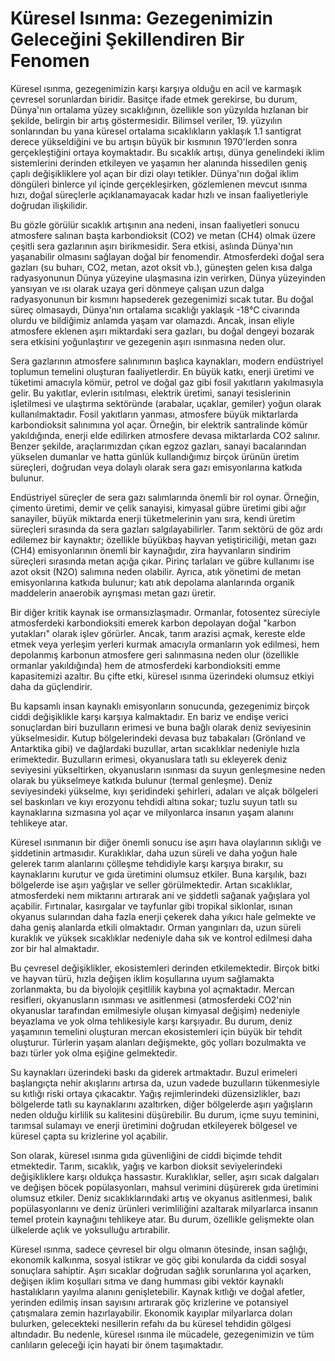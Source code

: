 # Küresel Isınma: Gezegenimizin Geleceğini Şekillendiren Bir Fenomen

Küresel ısınma, gezegenimizin karşı karşıya olduğu en acil ve karmaşık çevresel sorunlardan biridir. Basitçe ifade etmek gerekirse, bu durum, Dünya'nın ortalama yüzey sıcaklığının, özellikle son yüzyılda hızlanan bir şekilde, belirgin bir artış göstermesidir. Bilimsel veriler, 19. yüzyılın sonlarından bu yana küresel ortalama sıcaklıkların yaklaşık 1.1 santigrat derece yükseldiğini ve bu artışın büyük bir kısmının 1970'lerden sonra gerçekleştiğini ortaya koymaktadır. Bu sıcaklık artışı, dünya genelindeki iklim sistemlerini derinden etkileyen ve yaşamın her alanında hissedilen geniş çaplı değişikliklere yol açan bir dizi olayı tetikler. Dünya'nın doğal iklim döngüleri binlerce yıl içinde gerçekleşirken, gözlemlenen mevcut ısınma hızı, doğal süreçlerle açıklanamayacak kadar hızlı ve insan faaliyetleriyle doğrudan ilişkilidir.

Bu gözle görülür sıcaklık artışının ana nedeni, insan faaliyetleri sonucu atmosfere salınan başta karbondioksit (CO2) ve metan (CH4) olmak üzere çeşitli sera gazlarının aşırı birikmesidir. Sera etkisi, aslında Dünya'nın yaşanabilir olmasını sağlayan doğal bir fenomendir. Atmosferdeki doğal sera gazları (su buharı, CO2, metan, azot oksit vb.), güneşten gelen kısa dalga radyasyonunun Dünya yüzeyine ulaşmasına izin verirken, Dünya yüzeyinden yansıyan ve ısı olarak uzaya geri dönmeye çalışan uzun dalga radyasyonunun bir kısmını hapsederek gezegenimizi sıcak tutar. Bu doğal süreç olmasaydı, Dünya'nın ortalama sıcaklığı yaklaşık -18°C civarında olurdu ve bildiğimiz anlamda yaşam var olamazdı. Ancak, insan eliyle atmosfere eklenen aşırı miktardaki sera gazları, bu doğal dengeyi bozarak sera etkisini yoğunlaştırır ve gezegenin aşırı ısınmasına neden olur.

Sera gazlarının atmosfere salınımının başlıca kaynakları, modern endüstriyel toplumun temelini oluşturan faaliyetlerdir. En büyük katkı, enerji üretimi ve tüketimi amacıyla kömür, petrol ve doğal gaz gibi fosil yakıtların yakılmasıyla gelir. Bu yakıtlar, evlerin ısıtılması, elektrik üretimi, sanayi tesislerinin işletilmesi ve ulaştırma sektöründe (arabalar, uçaklar, gemiler) yoğun olarak kullanılmaktadır. Fosil yakıtların yanması, atmosfere büyük miktarlarda karbondioksit salınımına yol açar. Örneğin, bir elektrik santralinde kömür yakıldığında, enerji elde edilirken atmosfere devasa miktarlarda CO2 salınır. Benzer şekilde, araçlarımızdan çıkan egzoz gazları, sanayi bacalarından yükselen dumanlar ve hatta günlük kullandığımız birçok ürünün üretim süreçleri, doğrudan veya dolaylı olarak sera gazı emisyonlarına katkıda bulunur.

Endüstriyel süreçler de sera gazı salımlarında önemli bir rol oynar. Örneğin, çimento üretimi, demir ve çelik sanayisi, kimyasal gübre üretimi gibi ağır sanayiler, büyük miktarda enerji tüketmelerinin yanı sıra, kendi üretim süreçleri sırasında da sera gazları salgılayabilirler. Tarım sektörü de göz ardı edilemez bir kaynaktır; özellikle büyükbaş hayvan yetiştiriciliği, metan gazı (CH4) emisyonlarının önemli bir kaynağıdır, zira hayvanların sindirim süreçleri sırasında metan açığa çıkar. Pirinç tarlaları ve gübre kullanımı ise azot oksit (N2O) salımına neden olabilir. Ayrıca, atık yönetimi de metan emisyonlarına katkıda bulunur; katı atık depolama alanlarında organik maddelerin anaerobik ayrışması metan gazı üretir.

Bir diğer kritik kaynak ise ormansızlaşmadır. Ormanlar, fotosentez süreciyle atmosferdeki karbondioksiti emerek karbon depolayan doğal "karbon yutakları" olarak işlev görürler. Ancak, tarım arazisi açmak, kereste elde etmek veya yerleşim yerleri kurmak amacıyla ormanların yok edilmesi, hem depolanmış karbonun atmosfere geri salınmasına neden olur (özellikle ormanlar yakıldığında) hem de atmosferdeki karbondioksiti emme kapasitemizi azaltır. Bu çifte etki, küresel ısınma üzerindeki olumsuz etkiyi daha da güçlendirir.

Bu kapsamlı insan kaynaklı emisyonların sonucunda, gezegenimiz birçok ciddi değişiklikle karşı karşıya kalmaktadır. En bariz ve endişe verici sonuçlardan biri buzulların erimesi ve buna bağlı olarak deniz seviyesinin yükselmesidir. Kutup bölgelerindeki devasa buz tabakaları (Grönland ve Antarktika gibi) ve dağlardaki buzullar, artan sıcaklıklar nedeniyle hızla erimektedir. Buzulların erimesi, okyanuslara tatlı su ekleyerek deniz seviyesini yükseltirken, okyanusların ısınması da suyun genleşmesine neden olarak bu yükselmeye katkıda bulunur (termal genleşme). Deniz seviyesindeki yükselme, kıyı şeridindeki şehirleri, adaları ve alçak bölgeleri sel baskınları ve kıyı erozyonu tehdidi altına sokar; tuzlu suyun tatlı su kaynaklarına sızmasına yol açar ve milyonlarca insanın yaşam alanını tehlikeye atar.

Küresel ısınmanın bir diğer önemli sonucu ise aşırı hava olaylarının sıklığı ve şiddetinin artmasıdır. Kuraklıklar, daha uzun süreli ve daha yoğun hale gelerek tarım alanlarını çölleşme tehdidiyle karşı karşıya bırakır, su kaynaklarını kurutur ve gıda üretimini olumsuz etkiler. Buna karşılık, bazı bölgelerde ise aşırı yağışlar ve seller görülmektedir. Artan sıcaklıklar, atmosferdeki nem miktarını artırarak ani ve şiddetli sağanak yağışlara yol açabilir. Fırtınalar, kasırgalar ve tayfunlar gibi tropikal siklonlar, ısınan okyanus sularından daha fazla enerji çekerek daha yıkıcı hale gelmekte ve daha geniş alanlarda etkili olmaktadır. Orman yangınları da, uzun süreli kuraklık ve yüksek sıcaklıklar nedeniyle daha sık ve kontrol edilmesi daha zor bir hal almaktadır.

Bu çevresel değişiklikler, ekosistemleri derinden etkilemektedir. Birçok bitki ve hayvan türü, hızla değişen iklim koşullarına uyum sağlamakta zorlanmakta, bu da biyolojik çeşitlilik kaybına yol açmaktadır. Mercan resifleri, okyanusların ısınması ve asitlenmesi (atmosferdeki CO2'nin okyanuslar tarafından emilmesiyle oluşan kimyasal değişim) nedeniyle beyazlama ve yok olma tehlikesiyle karşı karşıyadır. Bu durum, deniz yaşamının temelini oluşturan mercan ekosistemleri için büyük bir tehdit oluşturur. Türlerin yaşam alanları değişmekte, göç yolları bozulmakta ve bazı türler yok olma eşiğine gelmektedir.

Su kaynakları üzerindeki baskı da giderek artmaktadır. Buzul erimeleri başlangıçta nehir akışlarını artırsa da, uzun vadede buzulların tükenmesiyle su kıtlığı riski ortaya çıkacaktır. Yağış rejimlerindeki düzensizlikler, bazı bölgelerde tatlı su kaynaklarını azaltırken, diğer bölgelerde aşırı yağışların neden olduğu kirlilik su kalitesini düşürebilir. Bu durum, içme suyu teminini, tarımsal sulamayı ve enerji üretimini doğrudan etkileyerek bölgesel ve küresel çapta su krizlerine yol açabilir.

Son olarak, küresel ısınma gıda güvenliğini de ciddi biçimde tehdit etmektedir. Tarım, sıcaklık, yağış ve karbon dioksit seviyelerindeki değişikliklere karşı oldukça hassastır. Kuraklıklar, seller, aşırı sıcak dalgaları ve değişen böcek popülasyonları, mahsul verimini düşürerek gıda üretimini olumsuz etkiler. Deniz sıcaklıklarındaki artış ve okyanus asitlenmesi, balık popülasyonlarını ve deniz ürünleri verimliliğini azaltarak milyarlarca insanın temel protein kaynağını tehlikeye atar. Bu durum, özellikle gelişmekte olan ülkelerde açlık ve yoksulluğu artırabilir.

Küresel ısınma, sadece çevresel bir olgu olmanın ötesinde, insan sağlığı, ekonomik kalkınma, sosyal istikrar ve göç gibi konularda da ciddi sosyal sonuçlara sahiptir. Aşırı sıcaklar doğrudan sağlık sorunlarına yol açarken, değişen iklim koşulları sıtma ve dang humması gibi vektör kaynaklı hastalıkların yayılma alanını genişletebilir. Kaynak kıtlığı ve doğal afetler, yerinden edilmiş insan sayısını artırarak göç krizlerine ve potansiyel çatışmalara zemin hazırlayabilir. Ekonomik kayıplar milyarlarca doları bulurken, gelecekteki nesillerin refahı da bu küresel tehdidin gölgesi altındadır. Bu nedenle, küresel ısınma ile mücadele, gezegenimizin ve tüm canlıların geleceği için hayati bir önem taşımaktadır.